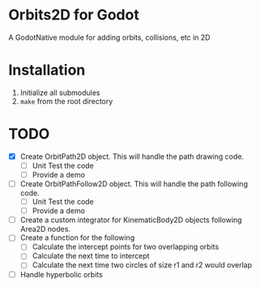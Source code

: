# Orbits2D for Godot

A GodotNative module for adding orbits, collisions, etc in 2D

# Installation

1. Initialize all submodules
2. `make` from the root directory

# TODO

* [X] Create OrbitPath2D object. This will handle the path drawing code.
    * [ ] Unit Test the code
    * [ ] Provide a demo
* [ ] Create OrbitPathFollow2D object. This will handle the path following code.
    * [ ] Unit Test the code
    * [ ] Provide a demo
* [ ] Create a custom integrator for KinematicBody2D objects following Area2D nodes.
* [ ] Create a function for the following
    * [ ] Calculate the intercept points for two overlapping orbits
    * [ ] Calculate the next time to intercept
    * [ ] Calculate the next time two circles of size r1 and r2 would overlap
* [ ] Handle hyperbolic orbits
